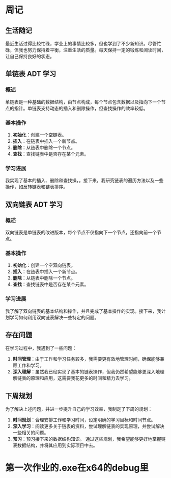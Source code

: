 # 周记

## 生活随记

最近生活过得比较忙碌，学业上的事情比较多，但也学到了不少新知识。尽管忙碌，但我也努力保持着平衡，注重生活的质量。每天保持一定的锻炼和阅读时间，让自己保持良好的状态。

## 单链表 ADT 学习

### 概述

单链表是一种基础的数据结构，由节点构成，每个节点包含数据以及指向下一个节点的指针。单链表支持动态的插入和删除操作，但查找操作的效率较低。

### 基本操作

1. **初始化**：创建一个空链表。
2. **插入**：在链表中插入一个新节点。
3. **删除**：从链表中删除一个节点。
4. **查找**：查找链表中是否存在某个元素。

### 学习进展

我实现了基本的插入、删除和查找操，。接下来，我研究链表的遍历方法以及一些操作，如反转链表和链表排序。

## 双向链表 ADT 学习

### 概述

双向链表是单链表的改进版本，每个节点不仅指向下一个节点，还指向前一个节点。

### 基本操作

1. **初始化**：创建一个空双向链表。
2. **插入**：在链表中插入一个新节点。
3. **删除**：从链表中删除一个节点。
4. **查找**：查找链表中是否存在某个元素。

### 学习进展

我了解了双向链表的基本结构和操作，并且完成了基本操作的实现。接下来，我计划学习如何利用双向链表解决一些特定的问题。

## 存在问题

在学习过程中，我遇到了一些问题：

1. **时间管理**：由于工作和学习任务较多，我需要更有效地管理时间，确保能够兼顾工作和学习。
2. **深入理解**：虽然我已经实现了基本的链表操作，但我仍然希望能够更深入地理解链表的原理和应用，这需要我花更多的时间和精力去学习。

## 下周规划

为了解决上述问题，并进一步提升自己的学习效率，我制定了下周的规划：

1. **时间规划**：合理安排工作和学习时间，设定明确的学习目标和时间节点。
2. **深入学习**：阅读更多关于链表的资料，尝试理解链表的实现原理，并尝试解决一些相关的问题。
3. **预习**：预习接下来的数据结构知识。
通过这些规划，我希望能够更好地掌握链表数据结构，并将其应用到实际项目中去。

# 第一次作业的.exe在x64的debug里
